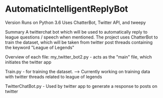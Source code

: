 # AutomaticIntelligentReplyBot

Version
Runs on Python 3.6
Uses ChatterBot, Twitter API, and tweepy

Summary 
A twitterchat bot which will be used to automatically reply to league questions / speech when mentioned. The project uses ChatterBot to train the dataset, which will be taken from twitter post threads containing the keyword "League of Legends"

Overview of each file:
my_twitter_bot2.py - acts as the "main" file, which initiates the twitter app

Train.py - for training the dataset. --> Currently working on training data with twitter threads related to league of legends

TwitterChatBot.py - Used by twitter app to generate a response to posts on twitter
